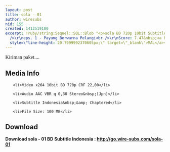 ```yaml
---
layout: post
title: sola - 01
author: wiresubs
nid: 155
created: 1412519100
excerpt: !ruby/string:Sequel::SQL::Blob "<p>sola BD 720p 10bit Subtitle Indonesia<br
  />\r\neps. 1 - Payung Berwarna Pelangi<br />\r\nScore: 7.47&nbsp;<a href=\"http://myanimelist.net/anime/1965/Sola\"
  style=\"line-height: 20.7999992370605px;\" target=\"_blank\">MAL</a></p>\r\n"
---
```

<p class="rtecenter"><span style="font-size:16px"><span style="font-family:comic sans ms,cursive">Kiriman paket....</span></span></p>

<h2>Media Info</h2>

<ul>
	<li>Video x264 10bit BD 720p CRF 22,00</li>
	<li>Audio AAC VBR q 0,30 Stereo&nbsp;[Jpn]</li>
	<li>Subtitle Indonesia&nbsp;&amp; Chaptered</li>
	<li>File Size: 100 MB</li>
</ul>

<h2>Download</h2>

<p><strong>Download sola - 01 BD Subtitle&nbsp;Indonesia&nbsp;:&nbsp;<a href="http://go.wire-subs.com/sola-01" target="_blank">http://go.wire-subs.com/sola-01</a></strong></p>

